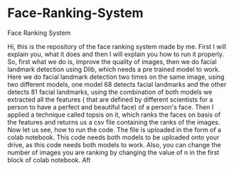 # Face-Ranking-System
Face Ranking System

Hi, this is the repository of the face ranking system made by me. First I will explain you, what it does and then I will explain you how to run it properly. So, first what we do is, improve the quality of images, then we do facial landmark detection using Dlib, which needs a pre trained model to work. Here we do facial landmark detection two times on the same image, using two different models, one model 68 detects facial landmarks and the other detects 81 facial landmarks, using the combination of both models we extracted all the features ( that are defined by different scientists for a person to have a perfect and beautiful face) of a person's face. Then I applied a technique called topsis on it, which ranks the faces on basis of the features and returns us a csv file containing the ranks of the images.
Now let us see, how to run the code. The file is uploaded in the form of a colab notebook. This code needs both models to be uploaded onto your drive, as this code needs both models to work. Also, you can change the number of images you are ranking by changing the value of n in the first block of colab notebook. Aft
